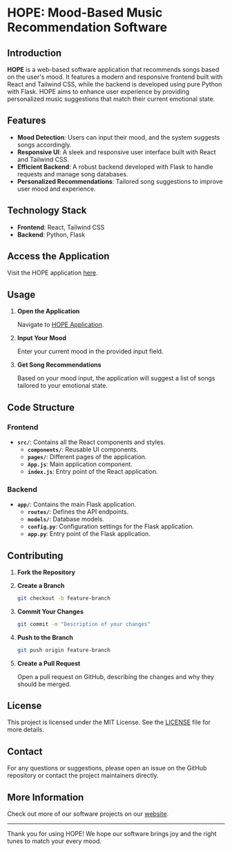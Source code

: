# HOPE: Mood-Based Music Recommendation Software

## Introduction

**HOPE** is a web-based software application that recommends songs based on the user's mood. It features a modern and responsive frontend built with React and Tailwind CSS, while the backend is developed using pure Python with Flask. HOPE aims to enhance user experience by providing personalized music suggestions that match their current emotional state.

## Features

- **Mood Detection**: Users can input their mood, and the system suggests songs accordingly.
- **Responsive UI**: A sleek and responsive user interface built with React and Tailwind CSS.
- **Efficient Backend**: A robust backend developed with Flask to handle requests and manage song databases.
- **Personalized Recommendations**: Tailored song suggestions to improve user mood and experience.

## Technology Stack

- **Frontend**: React, Tailwind CSS
- **Backend**: Python, Flask

## Access the Application

Visit the HOPE application [here](https://synerprex.github.io/HOPE/).

## Usage

1. **Open the Application**

    Navigate to [HOPE Application](https://synerprex.github.io/HOPE/).

2. **Input Your Mood**

    Enter your current mood in the provided input field.

3. **Get Song Recommendations**

    Based on your mood input, the application will suggest a list of songs tailored to your emotional state.

## Code Structure

### Frontend

- **`src/`**: Contains all the React components and styles.
  - **`components/`**: Reusable UI components.
  - **`pages/`**: Different pages of the application.
  - **`App.js`**: Main application component.
  - **`index.js`**: Entry point of the React application.

### Backend

- **`app/`**: Contains the main Flask application.
  - **`routes/`**: Defines the API endpoints.
  - **`models/`**: Database models.
  - **`config.py`**: Configuration settings for the Flask application.
  - **`app.py`**: Entry point of the Flask application.

## Contributing

1. **Fork the Repository**

2. **Create a Branch**

    ```bash
    git checkout -b feature-branch
    ```

3. **Commit Your Changes**

    ```bash
    git commit -m "Description of your changes"
    ```

4. **Push to the Branch**

    ```bash
    git push origin feature-branch
    ```

5. **Create a Pull Request**

    Open a pull request on GitHub, describing the changes and why they should be merged.

## License

This project is licensed under the MIT License. See the [LICENSE](LICENSE) file for more details.

## Contact

For any questions or suggestions, please open an issue on the GitHub repository or contact the project maintainers directly.

## More Information

Check out more of our software projects on our [website](https://synerprex.freewebhostmost.com/).

---

Thank you for using HOPE! We hope our software brings joy and the right tunes to match your every mood.
